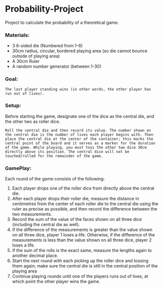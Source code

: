 # Probability-Project
Project to calculate the probability of a theoretical game.


### Materials:
- 3 6-sided die (Numbered from 1-6)
- 30cm radius, circular, bordered playing area (so die cannot bounce outside of playing area)
- A 30cm Ruler 
- A random number generator (between 1-30)

### Goal: 
	The last player standing wins (in other words, the other player has run out of lives).

### Setup:
  Before starting the game, designate one of the dice as the central die, and the other two as roller dice.

	Roll the central die and then record its value. The number shown on the central die is the number of lives each player begins with. Then place the central die at the center of the container; this marks the central point of the board and it serves as a marker for the duration of the game. While playing, you must toss the other two dice 30cm directly above its position. The central dice will not be touched/rolled for the remainder of the game.

### GamePlay:

  Each round of the game consists of the following:

1. Each player drops one of the roller dice from directly above the central die. 
2. After each player drops their roller die, measure the distance in centimetres from the center of each roller die to the central die using the ruler as precise as possible, and then record the difference between the two measurements. 
3. Record the sum of the value of the faces shown on all three dice (including the central die as well). 
4. If the difference of the measurements is greater than the value shown on all three dice, player 1 loses a life. Otherwise, if the difference of the measurements is less than the value shown on all three dice, player 2 loses a life. 
5. If the sum of the rolls is the exact same, measure the lengths again to another decimal place.
6. Start the next round with each picking up the roller dice and tossing them again; make sure the central die is still in the central position of the playing area
7. Continue playing rounds until one of the players runs out of lives, at which point the other player wins the game.


